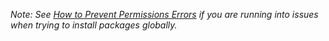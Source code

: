 
_Note: See [How to Prevent Permissions Errors](https://docs.npmjs.com/getting-started/fixing-npm-permissions) if you are running into issues when trying to install packages globally._
